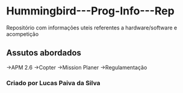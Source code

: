 # Hummingbird---Prog-Info---Rep

Repositório com informações uteis referentes a hardware/software e acompetição

## Assutos abordados

->APM 2.6
->Copter
->Mission Planer
->Regulamentação

### Criado por Lucas Paiva da Silva

